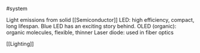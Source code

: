 #system 

Light emissions from solid [[Semiconductor]]
	LED: high efficiency, compact, long lifespan. Blue LED has an exciting story behind.
	OLED (organic): organic molecules, flexible, thinner
	Laser diode: used in fiber optics

[[Lighting]]


